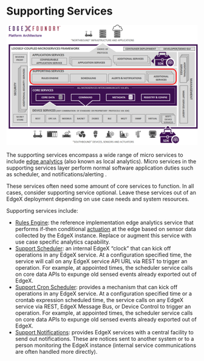 # Supporting Services

![image](EdgeX_SupportingServices.png)

The supporting services encompass a wide range of micro services to include [edge analytics](../../general/Definitions.md#edge-analytics) (also known as local analytics). Micro services in the supporting services layer perform normal software application duties such as scheduler, and notifications/alerting .

These services often need some amount of core services to function.  In all cases, consider supporting service optional. Leave these services out of an EdgeX deployment depending on use case needs and system resources.

Supporting services include:

- [Rules Engine](./eKuiper/Ch-eKuiper.md):  the reference implementation edge analytics service that performs if-then conditional [actuation](../../general/Definitions.md#actuate) at the edge based on sensor data collected by the EdgeX instance.  Replace or augment this service with use case specific analytics capability.
- [Support Scheduler](./scheduler/Purpose.md):  an internal EdgeX “clock” that can kick off operations in any EdgeX service.  At a configuration specified time, the service will call on any EdgeX service API URL via REST to trigger an operation.  For example, at appointed times, the scheduler service calls on core data APIs to expunge old sensed events already exported out of EdgeX.
- [Support Cron Scheduler](./cronScheduler/Purpose.md):  provides a mechanism that can kick off operations in any EdgeX service. At a configuration specified time or a crontab expression scheduled time, the service calls on any EdgeX service via REST, EdgeX Message Bus, or Device Control to trigger an operation.  For example, at appointed times, the scheduler service calls on core data APIs to expunge old sensed events already exported out of EdgeX.
- [Support Notifications](./notifications/Purpose.md):  provides EdgeX services with a central facility to send out notifications.  These are notices sent to another system or to a person monitoring the EdgeX instance (internal service communications are often handled more directly).

